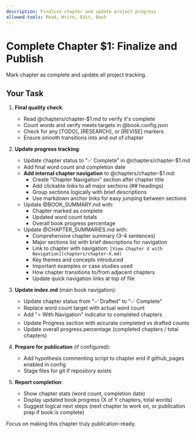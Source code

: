 ```yaml
---
description: Finalize chapter and update project progress
allowed-tools: Read, Write, Edit, Bash
---
```


# Complete Chapter $1: Finalize and Publish

Mark chapter as complete and update all project tracking.

## Your Task

1. **Final quality check**:
   - Read @chapters/chapter-$1.md to verify it's complete
   - Count words and verify meets targets in @book.config.json
   - Check for any [TODO], [RESEARCH], or [REVISE] markers
   - Ensure smooth transitions into and out of chapter

2. **Update progress tracking**:
   - Update chapter status to "✅ Complete" in @chapters/chapter-$1.md
   - Add final word count and completion date  
   - **Add internal chapter navigation** to @chapters/chapter-$1.md:
     - Create "Chapter Navigation" section after chapter title
     - Add clickable links to all major sections (## headings)
     - Group sections logically with brief descriptions
     - Use markdown anchor links for easy jumping between sections
   - Update @BOOK_SUMMARY.md with:
     - Chapter marked as complete
     - Updated word count totals
     - Overall book progress percentage
   - Update @CHAPTER_SUMMARIES.md with:
     - Comprehensive chapter summary (3-4 sentences)
     - Major sections list with brief descriptions for navigation
     - Link to chapter with navigation: `[View Chapter X with Navigation](chapters/chapter-X.md)`
     - Key themes and concepts introduced
     - Important examples or case studies used
     - How chapter transitions to/from adjacent chapters
     - Update quick navigation links at top of file

3. **Update index.md** (main book navigation):
   - Update chapter status from "✅ Drafted" to "✅ Complete"
   - Replace word count target with actual word count
   - Add "⭐ With Navigation" indicator to completed chapters
   - Update Progress section with accurate completed vs drafted counts
   - Update overall progress percentage (completed chapters / total chapters)

4. **Prepare for publication** (if configured):
   - Add hypothesis commenting script to chapter end if github_pages enabled in config
   - Stage files for git if repository exists

5. **Report completion**:
   - Show chapter stats (word count, completion date)
   - Display updated book progress (X of Y chapters, total words)
   - Suggest logical next steps (next chapter to work on, or publication prep if book is complete)

Focus on making this chapter truly publication-ready.